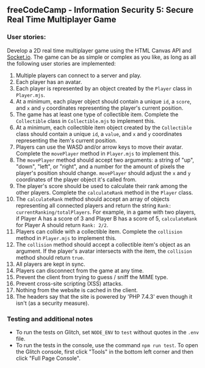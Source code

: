 **freeCodeCamp** - Information Security 5: Secure Real Time Multiplayer Game
------

### User stories:

Develop a 2D real time multiplayer game using the HTML Canvas API and [Socket.io](https://socket.io/). The game can be as simple or complex as you like, as long as all the following user stories are implemented:

1. Multiple players can connect to a server and play.
2. Each player has an avatar.
3. Each player is represented by an object created by the `Player` class in `Player.mjs`.
4. At a minimum, each player object should contain a unique `id`, a `score`, and `x` and `y` coordinates representing the player's current position.
5. The game has at least one type of collectible item. Complete the `Collectible` class in `Collectible.mjs` to implement this.
6. At a minimum, each collectible item object created by the `Collectible` class should contain a unique `id`, a `value`, and `x` and `y` coordinates representing the item's current position.
7. Players can use the WASD and/or arrow keys to move their avatar. Complete the `movePlayer` method in `Player.mjs` to implement this.
8. The `movePlayer` method should accept two arguments: a string of "up", "down", "left", or "right", and a number for the amount of pixels the player's position should change. `movePlayer` should adjust the `x` and `y` coordinates of the player object it's called from.
9. The player's score should be used to calculate their rank among the other players. Complete the `calculateRank` method in the `Player` class.
10. The `calculateRank` method should accept an array of objects representing all connected players and return the string `Rank: currentRanking/totalPlayers`. For example, in a game with two players, if Player A has a score of 3 and Player B has a score of 5, `calculateRank` for Player A should return `Rank: 2/2`.
11. Players can collide with a collectible item. Complete the `collision` method in `Player.mjs` to implement this.
12. The `collision` method should accept a collectible item's object as an argument. If the player's avatar intersects with the item, the `collision` method should return `true`.
13. All players are kept in sync.
14. Players can disconnect from the game at any time.
15. Prevent the client from trying to guess / sniff the MIME type.
16. Prevent cross-site scripting (XSS) attacks.
17. Nothing from the website is cached in the client.
18. The headers say that the site is powered by 'PHP 7.4.3' even though it isn't (as a security measure).

### Testing and additional notes

* To run the tests on Glitch, set `NODE_ENV` to `test` without quotes in the `.env` file.
* To run the tests in the console, use the command `npm run test`. To open the Glitch console, first click "Tools" in the bottom left corner and then click "Full Page Console".
